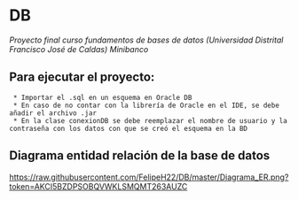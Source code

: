 # DB
_Proyecto final curso fundamentos de bases de datos (Universidad Distrital Francisco José de Caldas)_
_Minibanco_

## Para ejecutar el proyecto:

```
 * Importar el .sql en un esquema en Oracle DB
 * En caso de no contar con la librería de Oracle en el IDE, se debe añadir el archivo .jar
 * En la clase conexionDB se debe reemplazar el nombre de usuario y la contraseña con los datos con que se creó el esquema en la BD
```
## Diagrama entidad relación de la base de datos
https://raw.githubusercontent.com/FelipeH22/DB/master/Diagrama_ER.png?token=AKCI5BZDPSOBQVWKLSMQMT263AUZC
